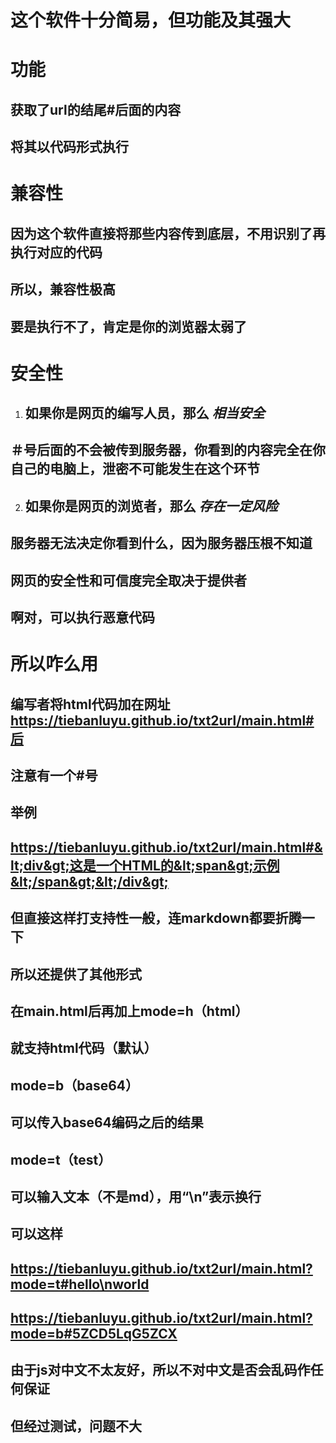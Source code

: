 
# 这个软件十分简易，但功能及其强大

# 功能

## 获取了url的结尾#后面的内容

## 将其以代码形式执行

# 兼容性

## 因为这个软件直接将那些内容传到底层，不用识别了再执行对应的代码

## 所以，兼容性极高

## 要是执行不了，肯定是你的浏览器太弱了

# 安全性

1. ## 如果你是网页的编写人员，那么 _相当安全_

## ＃号后面的不会被传到服务器，你看到的内容完全在你自己的电脑上，泄密不可能发生在这个环节

2. ## 如果你是网页的浏览者，那么 _存在一定风险_

## 服务器无法决定你看到什么，因为服务器压根不知道

## 网页的安全性和可信度完全取决于提供者

## 啊对，可以执行恶意代码

# 所以咋么用

## 编写者将html代码加在网址<https://tiebanluyu.github.io/txt2url/main.html#后>

## 注意有一个#号

## 举例

## <https://tiebanluyu.github.io/txt2url/main.html#&lt;div&gt;这是一个HTML的&lt;span&gt;示例&lt;/span&gt;&lt;/div&gt;>

## 但直接这样打支持性一般，连markdown都要折腾一下

## 所以还提供了其他形式

## 在main.html后再加上mode=h（html）

## 就支持html代码（默认）

## mode=b（base64）

## 可以传入base64编码之后的结果

## mode=t（test）

## 可以输入文本（不是md），用“\n”表示换行

## 可以这样

## <https://tiebanluyu.github.io/txt2url/main.html?mode=t#hello\nworld>

## <https://tiebanluyu.github.io/txt2url/main.html?mode=b#5ZCD5LqG5ZCX>

## 由于js对中文不太友好，所以不对中文是否会乱码作任何保证

## 但经过测试，问题不大
